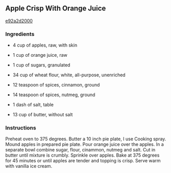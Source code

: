 ## Apple Crisp With Orange Juice

[e92a2d2000](http://www.food.com/recipe/apple-crisp-with-orange-juice-95355)

### Ingredients

 - 4 cup of apples, raw, with skin

 - 1 cup of orange juice, raw

 - 1 cup of sugars, granulated

 - 34 cup of wheat flour, white, all-purpose, unenriched

 - 12 teaspoon of spices, cinnamon, ground

 - 14 teaspoon of spices, nutmeg, ground

 - 1 dash of salt, table

 - 13 cup of butter, without salt

### Instructions

Preheat oven to 375 degrees. Butter a 10 inch pie plate, I use Cooking spray. Mound apples in prepared pie plate. Pour orange juice over the apples. In a separate bowl combine sugar, flour, cinammon, nutmeg and salt. Cut in butter until mixture is crumbly. Sprinkle over apples. Bake at 375 degrees for 45 minutes or until apples are tender and topping is crisp. Serve warm with vanilla ice cream.